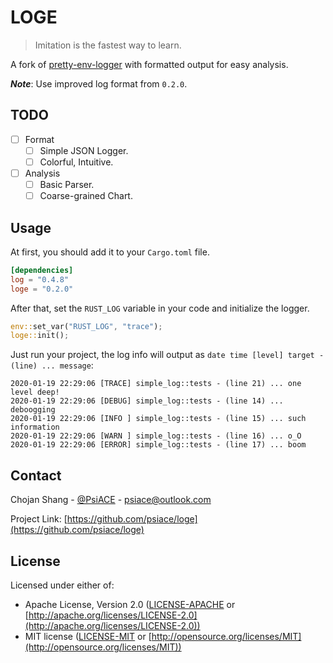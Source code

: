 # LOGE

> Imitation is the fastest way to learn.

A fork of [pretty-env-logger](https://github.com/seanmonstar/pretty-env-logger) with formatted output for easy analysis.

_**Note**_: Use improved log format from `0.2.0`.

## TODO

- [ ] Format
  - [ ] Simple JSON Logger. 
  - [ ] Colorful, Intuitive.
- [ ] Analysis
  - [ ] Basic Parser.
  - [ ] Coarse-grained Chart.

## Usage

At first, you should add it to your `Cargo.toml` file.

```toml
[dependencies]
log = "0.4.8"
loge = "0.2.0"
```

After that, set the `RUST_LOG` variable in your code and initialize the logger.

```rust
env::set_var("RUST_LOG", "trace");
loge::init();
```

Just run your project, the log info will output as `date time [level] target - (line) ... message`:

```log
2020-01-19 22:29:06 [TRACE] simple_log::tests - (line 21) ... one level deep!
2020-01-19 22:29:06 [DEBUG] simple_log::tests - (line 14) ... deboogging
2020-01-19 22:29:06 [INFO ] simple_log::tests - (line 15) ... such information
2020-01-19 22:29:06 [WARN ] simple_log::tests - (line 16) ... o_O
2020-01-19 22:29:06 [ERROR] simple_log::tests - (line 17) ... boom
```

## Contact

Chojan Shang - [@PsiACE](https://github.com/psiace) - <psiace@outlook.com>

Project Link: [https://github.com/psiace/loge](https://github.com/psiace/loge)

## License

Licensed under either of:

- Apache License, Version 2.0 ([LICENSE-APACHE](./LICENSE-APACHE) or [http://apache.org/licenses/LICENSE-2.0](http://apache.org/licenses/LICENSE-2.0))
- MIT license ([LICENSE-MIT](./LICENSE-MIT) or [http://opensource.org/licenses/MIT](http://opensource.org/licenses/MIT))
